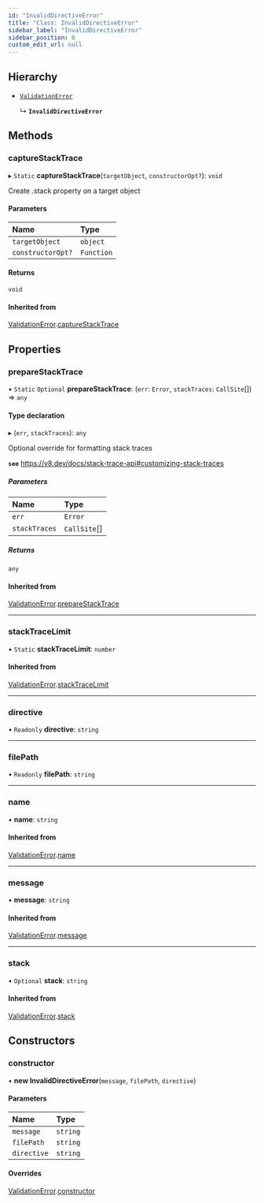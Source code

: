 ```yaml
---
id: "InvalidDirectiveError"
title: "Class: InvalidDirectiveError"
sidebar_label: "InvalidDirectiveError"
sidebar_position: 0
custom_edit_url: null
---
```


## Hierarchy

- [`ValidationError`](ValidationError)

  ↳ **`InvalidDirectiveError`**

## Methods

### captureStackTrace

▸ `Static` **captureStackTrace**(`targetObject`, `constructorOpt?`): `void`

Create .stack property on a target object

#### Parameters

| Name | Type |
| :------ | :------ |
| `targetObject` | `object` |
| `constructorOpt?` | `Function` |

#### Returns

`void`

#### Inherited from

[ValidationError](ValidationError).[captureStackTrace](ValidationError#capturestacktrace)

## Properties

### prepareStackTrace

▪ `Static` `Optional` **prepareStackTrace**: (`err`: `Error`, `stackTraces`: `CallSite`[]) => `any`

#### Type declaration

▸ (`err`, `stackTraces`): `any`

Optional override for formatting stack traces

**`see`** https://v8.dev/docs/stack-trace-api#customizing-stack-traces

##### Parameters

| Name | Type |
| :------ | :------ |
| `err` | `Error` |
| `stackTraces` | `CallSite`[] |

##### Returns

`any`

#### Inherited from

[ValidationError](ValidationError).[prepareStackTrace](ValidationError#preparestacktrace)

___

### stackTraceLimit

▪ `Static` **stackTraceLimit**: `number`

#### Inherited from

[ValidationError](ValidationError).[stackTraceLimit](ValidationError#stacktracelimit)

___

### directive

• `Readonly` **directive**: `string`

___

### filePath

• `Readonly` **filePath**: `string`

___

### name

• **name**: `string`

#### Inherited from

[ValidationError](ValidationError).[name](ValidationError#name)

___

### message

• **message**: `string`

#### Inherited from

[ValidationError](ValidationError).[message](ValidationError#message)

___

### stack

• `Optional` **stack**: `string`

#### Inherited from

[ValidationError](ValidationError).[stack](ValidationError#stack)

## Constructors

### constructor

• **new InvalidDirectiveError**(`message`, `filePath`, `directive`)

#### Parameters

| Name | Type |
| :------ | :------ |
| `message` | `string` |
| `filePath` | `string` |
| `directive` | `string` |

#### Overrides

[ValidationError](ValidationError).[constructor](ValidationError#constructor)
